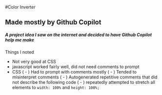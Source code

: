 #Color Inverter
## Made mostly by Github Copilot

##### A project idea I saw on the internet and decided to have Github Copilot help me make

Things I noted
 - Not very good at CSS
 - javascript worked fairly well, did not need comments to prompt
 - CSS
    ( - ) Had to prompt with comments mostly
    ( - ) Tended to misinterpret comments
    ( - ) Autogenerated repetitive comments that did not describe the following code
    ( - ) repeatedly attempted to stretch all elements to `width: 100%` and `height: 100%;`